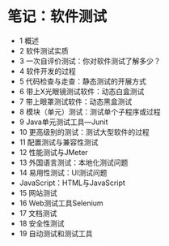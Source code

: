 # 笔记：软件测试
- 1 概述
- 2 软件测试实质
- 3 一次自评价测试：你对软件测试了解多少？
- 4 软件开发的过程
- 5 代码检查与走查：静态测试的开展方式
- 6 带上X光眼镜测试软件：动态白盒测试
- 7 带上眼罩测试软件：动态黑盒测试
- 8 模块（单元）测试：测试单个子程序或过程
- 9 Java单元测试工具—Junit
- 10 更高级别的测试：测试大型软件的过程
- 11 配置测试与兼容性测试
- 12 性能测试与JMeter
- 13 外国语言测试：本地化测试问题
- 14 易用性测试：UI测试问题
- JavaScript：HTML与JavaScript
- 15 网站测试
- 16 Web测试工具Selenium
- 17 文档测试
- 18 安全性测试
- 19 自动测试和测试工具
